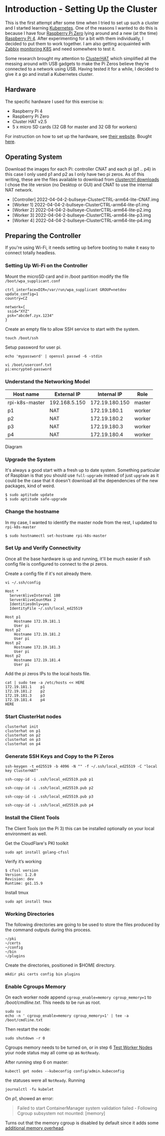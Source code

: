 # Introduction - Setting Up the Cluster
This is the first attempt after some time when I tried to set up such a cluster and I started learning [Kubernetes](https://kubernetes.io/). One of the reasons I wanted to do this is because I have four [Raspberry Pi Zero](https://www.raspberrypi.org/products/raspberry-pi-zero/) lying around and a new (at the time) [Raspberry Pi 4](https://www.raspberrypi.org/products/raspberry-pi-4-model-b/). After experimenting for a bit with them individually, I decided to put them to work together. I am also getting acquainted with [Zabbix](https://www.zabbix.com) [monitoring K8S](https://www.zabbix.com/cz/integrations/kubernetes) and need somewhere to test it.


Some research brought my attention to [ClusterHAT](https://clusterhat.com/) which simplified all the messing around with USB gadgets to make the Pi Zeros believe they’re connected to a network using USB. Having tested it for a while, I decided to give it a go and install a Kubernetes cluster. 
## Hardware

The specific hardware I used for this exercise is:

* Raspberry Pi 4
* Raspberry Pi Zero
* Cluster HAT v2.5
* 5 x micro SD cards (32 GB for master and 32 GB for workers)

For instruction on how to set up the hardware, see [their website](https://clusterctrl.com/setup-assembly). Bought [here](https://rpishop.cz/clustery/2973-cluster-hat-kit.html).

## Operating System

Download the images for each Pi: controller CNAT and each pi (p1 .. p4) in this case I only used p1 and p2 as I only have two pi zeros. As of this writing, these are the files available to download from [clusterctrl downloads](https://clusterctrl.com/setup-software) I chose the lite version (no Desktop or GUI) and CNAT to use the internal NAT network.

* [Controller] 2022-04-04-2-bullseye-ClusterCTRL-arm64-lite-CNAT.img
* [Worker 1] 2022-04-04-2-bullseye-ClusterCTRL-arm64-lite-p1.img
* [Worker 2] 2022-04-04-2-bullseye-ClusterCTRL-arm64-lite-p2.img
* [Worker 3] 2022-04-04-2-bullseye-ClusterCTRL-arm64-lite-p3.img
* [Worker 4] 2022-04-04-2-bullseye-ClusterCTRL-arm64-lite-p4.img


## Preparing the Controller

If you're using Wi-Fi, it needs setting up before booting to make it easy to connect totally headless.

### Setting Up Wi-Fi on the Controller 

Mount the microSD card and in /boot partition modify the file `/boot/wpa_supplicant.conf`

```
ctrl_interface=DIR=/var/run/wpa_supplicant GROUP=netdev
update_config=1
country=CZ

network={
 ssid="XYZ"
 psk="abcdef.zyx.1234"
}
```

Create an empty file to allow SSH service to start with the system.

```shell
touch /boot/ssh
```

Setup password for user pi.

```shell
echo 'mypassword' | openssl passwd -6 -stdin

vi /boot/userconf.txt
pi:encrypted-password
```

### Understand the Networking Model

Host name      |   External IP |    Internal IP | Role   |
---------------|---------------|----------------|--------|
rpi-k8s-master | 192.168.5.150 | 172.19.180.150 | master |
p1             |      NAT      | 172.19.180.1   | worker |
p2             |      NAT      | 172.19.180.2   | worker |
p3             |      NAT      | 172.19.180.3   | worker |
p4             |      NAT      | 172.19.180.4   | worker |

Diagram 

### Upgrade the System

It's always a good start with a fresh up to date system. Something particular of Raspbian is that you should use `full-upgrade` instead of just `upgrade` as it could be the case that it doesn't download all the dependencies of the new packages, kind of weird. 

```shell
$ sudo aptitude update
$ sudo aptitude safe-upgrade
```

### Change the hostname 

In my case, I wanted to identify the master node from the rest, I updated to `rpi-k8s-master` 

```shell
$ sudo hostnamectl set-hostname rpi-k8s-master
```

### Set Up and Verify Connectivity 

Once all the base hardware is up and running, it'll be much easier if ssh config file is configured to connect to the pi zeros.

Create a config file if it's not already there.

```shell
vi ~/.ssh/config
```

```
Host *
  ServerAliveInterval 180
  ServerAliveCountMax 2
  IdentitiesOnly=yes
  IdentityFile ~/.ssh/local_ed25519

Host p1
    Hostname 172.19.181.1
    User pi
Host p2
    Hostname 172.19.181.2
    User pi
Host p2
    Hostname 172.19.181.3
    User pi
Host p2
    Hostname 172.19.181.4
    User pi
```

Add the pi zeros IPs to the local hosts file.

```shell
cat | sudo tee -a /etc/hosts << HERE
172.19.181.1    p1
172.19.181.2    p2
172.19.181.3    p3
172.19.181.4    p4
HERE
```

### Start ClusterHat nodes
```shell
clusterhat init
clusterhat on p1
clusterhat on p2
clusterhat on p3
clusterhat on p4
```

### Generate SSH Keys and Copy to the Pi Zeros

```shell
ssh-keygen -t ed25519 -b 4096 -N "" -f ~/.ssh/local_ed25519 -C "local key ClusterHAT"

ssh-copy-id -i .ssh/local_ed25519.pub p1

ssh-copy-id -i .ssh/local_ed25519.pub p2

ssh-copy-id -i .ssh/local_ed25519.pub p3

ssh-copy-id -i .ssh/local_ed25519.pub p4
```
### Install the Client Tools

The Client Tools (on the Pi 3) this can be installed optionally on your local environment as well. 

Get the CloudFlare's PKI toolkit

```shell
sudo apt install golang-cfssl
```

Verify it’s working 
```shell
$ cfssl version
Version: 1.2.0
Revision: dev
Runtime: go1.15.9
```

Install tmux

```shell
sudo apt install tmux
```

### Working Directories

The following directories are going to be used to store the files produced by the command outputs during this process.

```
~/pki
~/certs
~/config
~/bin
~/plugins
```

Create the directories, positioned in $HOME directory.

```shell
mkdir pki certs config bin plugins
```

### Enable Cgroups Memory
On each worker node append `cgroup_enable=memory cgroup_memory=1` to */boot/cmdline.txt*. This needs to be run as root.
```
sudo su
echo -n ' cgroup_enable=memory cgroup_memory=1' | tee -a /boot/cmdline.txt
```

Then restart the node:
```
sudo shutdown -r 0
```

Cgroups memory needs to be turned on, or in step 6 [Test Worker Nodes](https://github.com/abelperezok/kubernetes-raspberry-pi-cluster-hat/blob/master/06-Worker-Nodes.md#test-worker-nodes) your node status may all come up as `NotReady`.

After running step 6 on master:

```
kubectl get nodes --kubeconfig config/admin.kubeconfig
```

the statuses were all `NotReady`.  Running

```
journalctl -fu kubelet
```
On *p1*, showed an error:

> Failed to start ContainerManager system validation failed - Following Cgroup subsystem not mounted: [memory]  

Turns out that the memory cgroup is disabled by default since it adds some [additional memory overhead](https://github.com/raspberrypi/linux/issues/1950).
